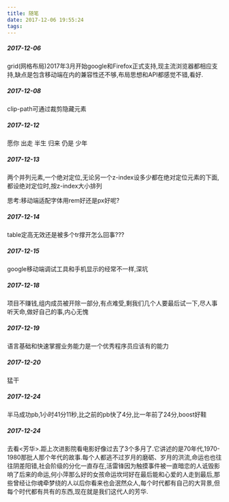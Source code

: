 ```yaml
---
title: 随笔
date: 2017-12-06 19:55:24
tags:
---
```

##### 2017-12-06
grid(网格布局)2017年3月开始google和Firefox正式支持,现主流浏览器都相应支持,缺点是包含移动端在内的兼容性还不够,布局思想和API都感觉不错,看好.
##### 2017-12-08
clip-path可通过裁剪隐藏元素
##### 2017-12-12
愿你
 出走
  半生
归来
  仍是
    少年
##### 2017-12-13
两个并列元素,一个绝对定位,无论另一个z-index设多少都在绝对定位元素的下面,都设绝对定位时,按z-index大小排列 

思考:移动端适配字体用rem好还是px好呢?

##### 2017-12-14
table定高无效还是被多个tr撑开怎么回事???

##### 2017-12-15
google移动端调试工具和手机显示的经常不一样,深坑

##### 2017-12-18
项目不赚钱,组内成员被开除一部分,有点难受,剩我们几个人要最后试一下,尽人事听天命,做好自己的事,内心无愧

##### 2017-12-19
语言基础和快速掌握业务能力是一个优秀程序员应该有的能力

##### 2017-12-20
猛干

##### 2017-12-24
半马成功pb,1小时41分11秒,比之前的pb快了4分,比一年前了24分,boost好鞋

##### 2017-12-24
去看<芳华>.距上次进影院看电影好像过去了3个多月了.它讲述的是70年代,1970-1980那批人那个年代的故事.每个人都逃不过岁月的磨砺、岁月的洪流,命运也也往往阴差阳错,社会阶级的分化一直存在,活雷锋因为触摸事件被一直暗恋的人诋毁影响了后来的命运,何小萍那么好的女孩命运坎坷好在最后能和心爱的人走到最后,那些曾经让你魂牵梦绕的人以后你看来也会泯然众人,每个时代都有自己的大背景,但每个时代都有共有的东西,现在就是我们这代人的芳华.